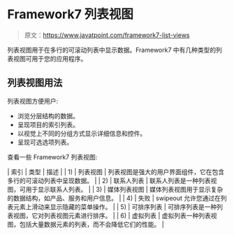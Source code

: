 # Framework7 列表视图

> 原文：<https://www.javatpoint.com/framework7-list-views>

列表视图用于在多行的可滚动列表中显示数据。Framework7 中有几种类型的列表视图可用于您的应用程序。

## 列表视图用法

列表视图方便用户:

*   浏览分层结构的数据。
*   呈现项目的索引列表。
*   以视觉上不同的分组方式显示详细信息和控件。
*   呈现可选选项列表。

查看一些 Framework7 列表视图:

| 索引 | 类型 | 描述 |
| 1) | 列表视图 | 列表视图是强大的用户界面组件，它在包含多行的可滚动列表中呈现数据。 |
| 2) | 联系人列表 | 联系人列表是一种列表视图，可用于显示联系人列表。 |
| 3) | 媒体列表视图 | 媒体列表视图用于显示复杂的数据结构，如产品、服务和用户信息。 |
| 4) | 失败 | swipeout 允许您通过在列表元素上滑动来显示隐藏的菜单操作。 |
| 5) | 可排序列表 | 可排序列表是一种列表视图，它对列表视图元素进行排序。 |
| 6) | 虚拟列表 | 虚拟列表一种列表视图，包括大量数据元素的列表，而不会降低它们的性能。 |